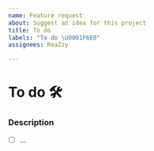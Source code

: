 ```yaml
---
name: Feature request
about: Suggest an idea for this project
title: To do
labels: "To do \U0001F6E0"
assignees: ReaZzy

---
```


# To do 🛠
### Description
- [ ] ...
